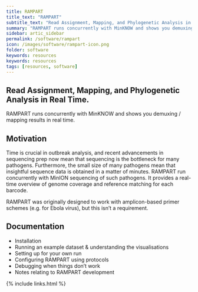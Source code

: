 ```yaml
---
title: RAMPART
title_text: "RAMPART"
subtitle_text: "Read Assignment, Mapping, and Phylogenetic Analysis in Real Time."
summary: "RAMPART runs concurrently with MinKNOW and shows you demuxing / mapping results in real time."
sidebar: artic_sidebar
permalink: /software/rampart
icon: /images/software/rampart-icon.png
folder: software
keywords: resources
keywords: resources
tags: [resources, software]
---
```


## Read Assignment, Mapping, and Phylogenetic Analysis in Real Time.

RAMPART runs concurrently with MinKNOW and shows you demuxing / mapping results in real time.

## Motivation
Time is crucial in outbreak analysis, and recent advancements in sequencing prep now mean that sequencing is the bottleneck for many pathogens. Furthermore, the small size of many pathogens mean that insightful sequence data is obtained in a matter of minutes. RAMPART run concurrently with MinION sequencing of such pathogens. It provides a real-time overview of genome coverage and reference matching for each barcode.

RAMPART was originally designed to work with amplicon-based primer schemes (e.g. for Ebola virus), but this isn’t a requirement.

## Documentation
- Installation
- Running an example dataset & understanding the visualisations
- Setting up for your own run
- Configuring RAMPART using protocols
- Debugging when things don’t work
- Notes relating to RAMPART development


{% include links.html %}
